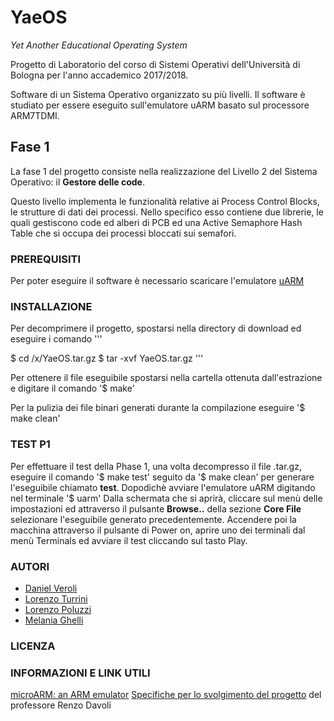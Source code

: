 # YaeOS
*Yet Another Educational Operating System*

Progetto di Laboratorio del corso di Sistemi Operativi dell'Università di Bologna per l'anno accademico 2017/2018. 

Software di un Sistema Operativo organizzato su più livelli. 
Il software è studiato per essere eseguito sull'emulatore uARM basato sul processore ARM7TDMI.

## Fase 1
La fase 1 del progetto consiste nella realizzazione del Livello 2 del Sistema Operativo: il __Gestore delle code__.

Questo livello implementa le funzionalità relative ai Process Control Blocks, le strutture di dati dei processi. Nello specifico esso contiene due librerie, le quali gestiscono code ed alberi di PCB ed una Active Semaphore Hash Table che si occupa dei processi bloccati sui semafori. 


### PREREQUISITI

Per poter eseguire il software è necessario scaricare l'emulatore [uARM](https://github.com/mellotanica/uARM)

### INSTALLAZIONE

Per decomprimere il progetto, spostarsi nella directory di download ed eseguire i comando 
'''

$ cd /x/YaeOS.tar.gz
$ tar -xvf YaeOS.tar.gz
'''

Per ottenere il file eseguibile spostarsi nella cartella ottenuta dall'estrazione e digitare il comando
'$ make'

Per la pulizia dei file binari generati durante la compilazione eseguire 
'$ make clean'

### TEST P1

Per effettuare il test della Phase 1, una volta decompresso il file .tar.gz, eseguire il comando 
'$ make test'
seguito da 
'$ make clean'
per generare l'eseguibile chiamato __test__.
Dopodichè avviare l'emulatore uARM digitando nel terminale
'$ uarm'
Dalla schermata che si aprirà, cliccare sul menù delle impostazioni ed attraverso il pulsante __Browse..__ della sezione __Core File__ selezionare l'eseguibile generato precedentemente.
Accendere poi la macchina attraverso il pulsante di Power on, aprire uno dei terminali dal menù Terminals ed avviare il test cliccando sul tasto Play. 

### AUTORI

- [Daniel Veroli](https://github.com/denzelbass)
- [Lorenzo Turrini](https://github.com/lorenzoturrini)
- [Lorenzo Poluzzi](https://github.com/lorenzopoluzzis)
- [Melania Ghelli](https://github.com/melastone)

### LICENZA

### INFORMAZIONI E LINK UTILI

[microARM: an ARM emulator](http://mellotanica.github.io/uARM/)
[Specifiche per lo svolgimento del progetto](http://www.cs.unibo.it/~renzo/so/progetto.shtml) del professore Renzo Davoli
